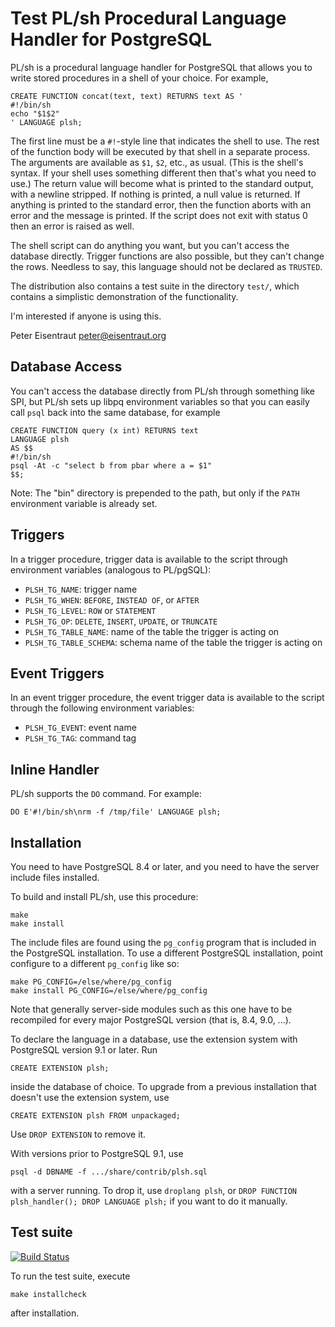 Test
PL/sh Procedural Language Handler for PostgreSQL
================================================

PL/sh is a procedural language handler for PostgreSQL that allows you
to write stored procedures in a shell of your choice.  For example,

    CREATE FUNCTION concat(text, text) RETURNS text AS '
    #!/bin/sh
    echo "$1$2"
    ' LANGUAGE plsh;

The first line must be a `#!`-style line that indicates the shell to
use.  The rest of the function body will be executed by that shell in
a separate process.  The arguments are available as `$1`, `$2`, etc.,
as usual.  (This is the shell's syntax. If your shell uses something
different then that's what you need to use.)  The return value will
become what is printed to the standard output, with a newline
stripped.  If nothing is printed, a null value is returned.  If
anything is printed to the standard error, then the function aborts
with an error and the message is printed.  If the script does not exit
with status 0 then an error is raised as well.

The shell script can do anything you want, but you can't access the
database directly.  Trigger functions are also possible, but they
can't change the rows.  Needless to say, this language should not be
declared as `TRUSTED`.

The distribution also contains a test suite in the directory `test/`,
which contains a simplistic demonstration of the functionality.

I'm interested if anyone is using this.

Peter Eisentraut <peter@eisentraut.org>

Database Access
---------------

You can't access the database directly from PL/sh through something
like SPI, but PL/sh sets up libpq environment variables so that you
can easily call `psql` back into the same database, for example

    CREATE FUNCTION query (x int) RETURNS text
    LANGUAGE plsh
    AS $$
    #!/bin/sh
    psql -At -c "select b from pbar where a = $1"
    $$;

Note: The "bin" directory is prepended to the path, but only if the `PATH` environment variable is already set.

Triggers
--------

In a trigger procedure, trigger data is available to the script
through environment variables (analogous to PL/pgSQL):

* `PLSH_TG_NAME`: trigger name
* `PLSH_TG_WHEN`: `BEFORE`, `INSTEAD OF`, or `AFTER`
* `PLSH_TG_LEVEL`: `ROW` or `STATEMENT`
* `PLSH_TG_OP`: `DELETE`, `INSERT`, `UPDATE`, or `TRUNCATE`
* `PLSH_TG_TABLE_NAME`: name of the table the trigger is acting on
* `PLSH_TG_TABLE_SCHEMA`: schema name of the table the trigger is acting on

Event Triggers
--------------

In an event trigger procedure, the event trigger data is available to
the script through the following environment variables:

* `PLSH_TG_EVENT`: event name
* `PLSH_TG_TAG`: command tag

Inline Handler
--------------

PL/sh supports the `DO` command.  For example:

    DO E'#!/bin/sh\nrm -f /tmp/file' LANGUAGE plsh;

Installation
------------

You need to have PostgreSQL 8.4 or later, and you need to have the
server include files installed.

To build and install PL/sh, use this procedure:

    make
    make install

The include files are found using the `pg_config` program that is
included in the PostgreSQL installation.  To use a different
PostgreSQL installation, point configure to a different `pg_config` like
so:

    make PG_CONFIG=/else/where/pg_config
    make install PG_CONFIG=/else/where/pg_config

Note that generally server-side modules such as this one have to be
recompiled for every major PostgreSQL version (that is, 8.4, 9.0,
...).

To declare the language in a database, use the extension system with
PostgreSQL version 9.1 or later.  Run

    CREATE EXTENSION plsh;

inside the database of choice.  To upgrade from a previous
installation that doesn't use the extension system, use

    CREATE EXTENSION plsh FROM unpackaged;

Use `DROP EXTENSION` to remove it.

With versions prior to PostgreSQL 9.1, use

    psql -d DBNAME -f .../share/contrib/plsh.sql

with a server running.  To drop it, use `droplang plsh`, or `DROP
FUNCTION plsh_handler(); DROP LANGUAGE plsh;` if you want to do it
manually.

Test suite
----------

[![Build Status](https://api.cirrus-ci.com/github/petere/plsh.svg)](https://cirrus-ci.com/github/petere/plsh)

To run the test suite, execute

    make installcheck

after installation.
